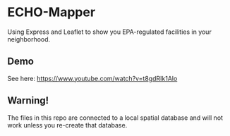 # ECHO-Mapper
 Using Express and Leaflet to show you EPA-regulated facilities in your neighborhood.
## Demo
 See here: https://www.youtube.com/watch?v=t8gdRIk1Alo
## Warning!
 The files in this repo are connected to a local spatial database and will not work unless you re-create that database.
